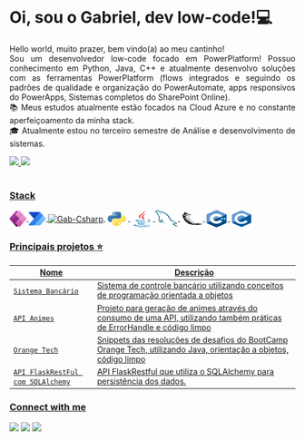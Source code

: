 <h1 align="left">Oi, sou o Gabriel, dev low-code!💻</h1>
<p align="justify">
  Hello world, muito prazer, bem vindo(a) ao meu cantinho! 
  <br>Sou um desenvolvedor low-code focado em PowerPlatform! Possuo conhecimento em Python, Java, C++ e atualmente desenvolvo soluções com as ferramentas PowerPlatform (flows integrados e seguindo os padrões de qualidade e organização do PowerAutomate, apps responsivos do PowerApps, Sistemas completos do SharePoint Online).
<br>📚 Meus estudos atualmente estão focados na Cloud Azure e no constante aperfeiçoamento da minha stack.
<br>🎓 Atualmente estou no terceiro semestre de Análise e desenvolvimento de sistemas.
</p>
<div align="left">
  <a href="https://github.com/GabIkejima">
     <img height="140em" src="https://github-readme-stats.vercel.app/api?username=GabIkejima&show_icons=true&theme=calm&include_all_commits=true&hide=stars&count_private=true"/>
    <img height="140em" src="https://github-readme-stats.vercel.app/api/top-langs/?username=GabIkejima&layout=compact&langs_count=7&theme=calm&hide=html"/>

</div>

<div style="display: inline_block"><br>
  <h3 align="left">Stack</h3>
  <img align="center" alt="Gab-Csharp" height="30" width="30" src="https://github.com/GabIkejima/GabIkejima/blob/main/assets/powerapp-2020-icon-1024x1024.png">
  <img align="center" alt="Gab-Csharp" height="30" width="30" src="https://github.com/GabIkejima/GabIkejima/blob/main/assets/Microsoft_Power_Automate.svg.png">
  <img align="center" alt="Gab-Csharp" height="30" width="30" src="https://github.com/GabIkejima/GabIkejima/blob/main/assets/Microsoft_Office_SharePoint_(2019%E2%80%93present).svg.png">
  <img align="center" alt="Gab-Python" height="30" width="40" src="https://raw.githubusercontent.com/devicons/devicon/master/icons/python/python-original.svg">
  <img align="center" alt="Gab-Java" height="30" width="40" src="https://raw.githubusercontent.com/devicons/devicon/master/icons/java/java-original.svg">
  <img align="center" alt="Gab-Mysql" height="30" width="40" src="https://raw.githubusercontent.com/devicons/devicon/master/icons/mysql/mysql-original.svg">
  <img align="center" alt="Gab-Mysql" height="30" width="40" src="https://raw.githubusercontent.com/devicons/devicon/master/icons/flask/flask-original.svg">
  <img align="center" alt="Gab-Cplusplus" height="30" width="40" src="https://raw.githubusercontent.com/devicons/devicon/master/icons/cplusplus/cplusplus-original.svg">
  <img align="center" alt="Gab-C" height="30" width="40" src="https://raw.githubusercontent.com/devicons/devicon/master/icons/c/c-original.svg">
  
  
<h3>Principais projetos ⭐</h3>
<table>
  <thead>
    <tr>
      <th>Nome</th>
      <th>Descrição</th>
    </tr>
  </thead>
  <tbody>
    <tr>
     <td><code><a href="https://github.com/GabIkejima/sistema-bancario-python-dio">Sistema Bancário</a></code></td>
      <td>Sistema de controle bancário utilizando conceitos de programação orientada a objetos</td>
    </tr>
    <tr>
     <td><code><a href="https://github.com/GabIkejima/python-api-anime-decision-maker">API Animes</a></code></td>
      <td>Projeto para geração de animes através do consumo de uma API, utilizando também práticas de ErrorHandle e código limpo</td>
    </tr>
    <tr>
     <td><code><a href="https://github.com/GabIkejima/dio-orange-tech">Orange Tech</a></code></td>
      <td>Snippets das resoluções de desafios do BootCamp Orange Tech, utilizando Java, orientação a objetos, código limpo</td>
    </tr>
    <tr>
     <td><code><a href="https://github.com/GabIkejima/atividade-db-flaskrestful">API FlaskRestFul com SQLAlchemy</a></code></td>
      <td>API FlaskRestful que utiliza o SQLAlchemy para persistência dos dados.</td>
    </tr>
    
  </tbody>
</table>
</div>
 <div align="left"> 
  <h3 align="left">Connect with me</h3>
  <a href = "mailto:gabrielhigaikejima@gmail.com"><img src="https://img.shields.io/badge/-Gmail-%23333?style=for-the-badge&logo=gmail&logoColor=white" target="_blank"></a>
  <a href="https://www.linkedin.com/in/gabrielikejima/" target="_blank"><img src="https://img.shields.io/badge/-LinkedIn-%230077B5?style=for-the-badge&logo=linkedin&logoColor=white" target="_blank"></a> 
  <a href="https://wa.me/5511985330163" target="_blank"><img src="https://img.shields.io/badge/WhatsApp-25D366?style=for-the-badge&logo=whatsapp&logoColor=white" target="_blank"></a>
  </div>
